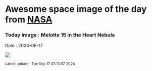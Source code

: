 
# Awesome space image of the day from [NASA](https://api.nasa.gov/)

### Today image : Melotte 15 in the Heart Nebula
Date : 2024-09-17

![](https://apod.nasa.gov/apod/image/2409/HeartMelotte_McInnis_960.jpg)

<small>Latest update : Tue Sep 17 07:13:57 2024</small>
        